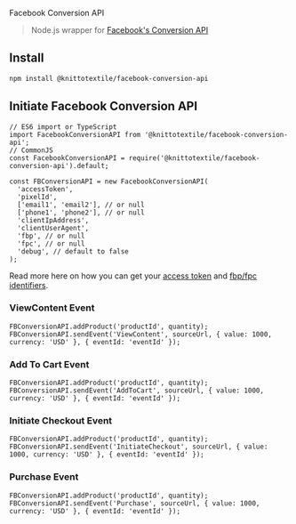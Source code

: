 Facebook Conversion API

> Node.js wrapper for [Facebook's Conversion API](https://developers.facebook.com/docs/marketing-api/conversions-api/)

## Install

```bash
npm install @knittotextile/facebook-conversion-api
```

## Initiate Facebook Conversion API
```node
// ES6 import or TypeScript
import FacebookConversionAPI from '@knittotextile/facebook-conversion-api';
// CommonJS
const FacebookConversionAPI = require('@knittotextile/facebook-conversion-api').default;

const FBConversionAPI = new FacebookConversionAPI(
  'accessToken',
  'pixelId',
  ['email1', 'email2'], // or null
  ['phone1', 'phone2'], // or null
  'clientIpAddress',
  'clientUserAgent',
  'fbp', // or null
  'fpc', // or null
  'debug', // default to false
);
```

Read more here on how you can get your [access token](https://developers.facebook.com/docs/marketing-api/conversions-api/get-started/#access-token) and [fbp/fpc identifiers](https://developers.facebook.com/docs/marketing-api/conversions-api/parameters/fbp-and-fbc/).

### ViewContent Event
```node
FBConversionAPI.addProduct('productId', quantity);
FBConversionAPI.sendEvent('ViewContent', sourceUrl, { value: 1000, currency: 'USD' }, { eventId: 'eventId' });
```

### Add To Cart Event
```node
FBConversionAPI.addProduct('productId', quantity);
FBConversionAPI.sendEvent('AddToCart', sourceUrl, { value: 1000, currency: 'USD' }, { eventId: 'eventId' });
```

### Initiate Checkout Event
```node
FBConversionAPI.addProduct('productId', quantity);
FBConversionAPI.sendEvent('InitiateCheckout', sourceUrl, { value: 1000, currency: 'USD' }, { eventId: 'eventId' });
```

### Purchase Event
```node
FBConversionAPI.addProduct('productId', quantity);
FBConversionAPI.sendEvent('Purchase', sourceUrl, { value: 1000, currency: 'USD' }, { eventId: 'eventId' });
```
